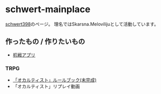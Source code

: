 # schwert-mainplace
[schwert398](https://twitter.com/Schwert398)のページ。
理名ではSkarsna.Melovilijuとして活動しています。

## 作ったもの / 作りたいもの
- [机戦アプリ](https://github.com/schwert398/cerke_code.git)

### TRPG
- [「オカルティスト」ルールブック(未完成)](occultist_ruletop.md)
- 「オカルティスト」リプレイ動画 

